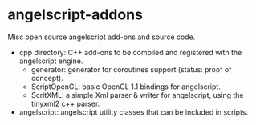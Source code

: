 # angelscript-addons
Misc open source angelscript add-ons and source code.
 - cpp directory: C++ add-ons to be compiled and registered with the angelscript engine.
   - generator: generator for coroutines support (status: proof of concept).
   - ScriptOpenGL: basic OpenGL 1.1 bindings for angelscript.
   - ScritXML: a simple Xml parser & writer for angelscript, using the tinyxml2 c++ parser.
 - angelscript: angelscript utility classes that can be included in scripts.

